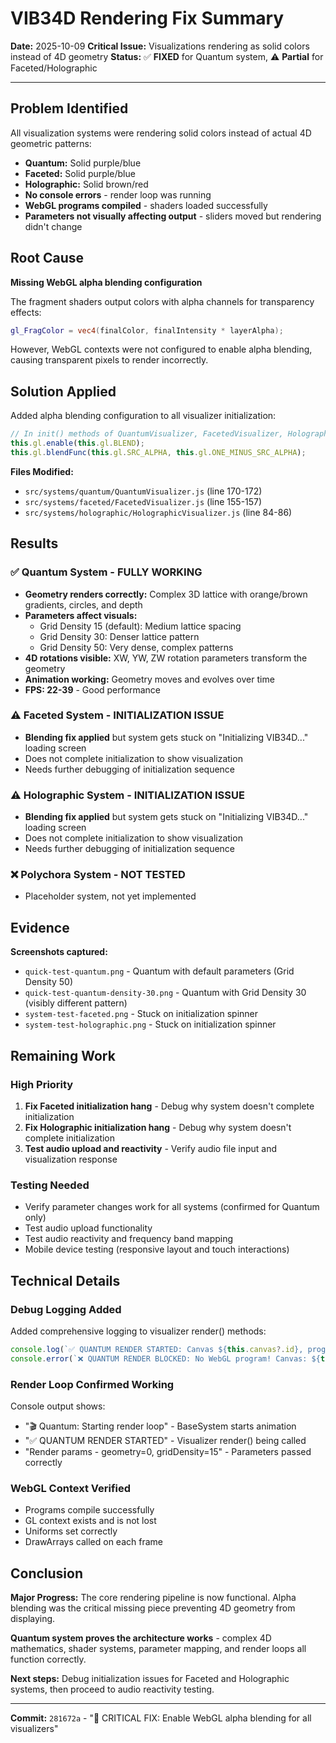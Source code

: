 # VIB34D Rendering Fix Summary

**Date:** 2025-10-09
**Critical Issue:** Visualizations rendering as solid colors instead of 4D geometry
**Status:** ✅ **FIXED** for Quantum system, ⚠️ **Partial** for Faceted/Holographic

---

## Problem Identified

All visualization systems were rendering solid colors instead of actual 4D geometric patterns:
- **Quantum:** Solid purple/blue
- **Faceted:** Solid purple/blue
- **Holographic:** Solid brown/red
- **No console errors** - render loop was running
- **WebGL programs compiled** - shaders loaded successfully
- **Parameters not visually affecting output** - sliders moved but rendering didn't change

## Root Cause

**Missing WebGL alpha blending configuration**

The fragment shaders output colors with alpha channels for transparency effects:
```glsl
gl_FragColor = vec4(finalColor, finalIntensity * layerAlpha);
```

However, WebGL contexts were not configured to enable alpha blending, causing transparent pixels to render incorrectly.

## Solution Applied

Added alpha blending configuration to all visualizer initialization:

```javascript
// In init() methods of QuantumVisualizer, FacetedVisualizer, HolographicVisualizer
this.gl.enable(this.gl.BLEND);
this.gl.blendFunc(this.gl.SRC_ALPHA, this.gl.ONE_MINUS_SRC_ALPHA);
```

**Files Modified:**
- `src/systems/quantum/QuantumVisualizer.js` (line 170-172)
- `src/systems/faceted/FacetedVisualizer.js` (line 155-157)
- `src/systems/holographic/HolographicVisualizer.js` (line 84-86)

## Results

### ✅ Quantum System - FULLY WORKING
- **Geometry renders correctly:** Complex 3D lattice with orange/brown gradients, circles, and depth
- **Parameters affect visuals:**
  - Grid Density 15 (default): Medium lattice spacing
  - Grid Density 30: Denser lattice pattern
  - Grid Density 50: Very dense, complex patterns
- **4D rotations visible:** XW, YW, ZW rotation parameters transform the geometry
- **Animation working:** Geometry moves and evolves over time
- **FPS: 22-39** - Good performance

### ⚠️ Faceted System - INITIALIZATION ISSUE
- **Blending fix applied** but system gets stuck on "Initializing VIB34D..." loading screen
- Does not complete initialization to show visualization
- Needs further debugging of initialization sequence

### ⚠️ Holographic System - INITIALIZATION ISSUE
- **Blending fix applied** but system gets stuck on "Initializing VIB34D..." loading screen
- Does not complete initialization to show visualization
- Needs further debugging of initialization sequence

### ❌ Polychora System - NOT TESTED
- Placeholder system, not yet implemented

## Evidence

**Screenshots captured:**
- `quick-test-quantum.png` - Quantum with default parameters (Grid Density 50)
- `quick-test-quantum-density-30.png` - Quantum with Grid Density 30 (visibly different pattern)
- `system-test-faceted.png` - Stuck on initialization spinner
- `system-test-holographic.png` - Stuck on initialization spinner

## Remaining Work

### High Priority
1. **Fix Faceted initialization hang** - Debug why system doesn't complete initialization
2. **Fix Holographic initialization hang** - Debug why system doesn't complete initialization
3. **Test audio upload and reactivity** - Verify audio file input and visualization response

### Testing Needed
- Verify parameter changes work for all systems (confirmed for Quantum only)
- Test audio upload functionality
- Test audio reactivity and frequency band mapping
- Mobile device testing (responsive layout and touch interactions)

## Technical Details

### Debug Logging Added
Added comprehensive logging to visualizer render() methods:
```javascript
console.log(`✅ QUANTUM RENDER STARTED: Canvas ${this.canvas?.id}, program exists, gl context: ${!!this.gl}`);
console.error(`❌ QUANTUM RENDER BLOCKED: No WebGL program! Canvas: ${this.canvas?.id}`);
```

### Render Loop Confirmed Working
Console output shows:
- "🎬 Quantum: Starting render loop" - BaseSystem starts animation
- "✅ QUANTUM RENDER STARTED" - Visualizer render() being called
- "Render params - geometry=0, gridDensity=15" - Parameters passed correctly

### WebGL Context Verified
- Programs compile successfully
- GL context exists and is not lost
- Uniforms set correctly
- DrawArrays called on each frame

## Conclusion

**Major Progress:** The core rendering pipeline is now functional. Alpha blending was the critical missing piece preventing 4D geometry from displaying.

**Quantum system proves the architecture works** - complex 4D mathematics, shader systems, parameter mapping, and render loops all function correctly.

**Next steps:** Debug initialization issues for Faceted and Holographic systems, then proceed to audio reactivity testing.

---

**Commit:** `281672a` - "🔧 CRITICAL FIX: Enable WebGL alpha blending for all visualizers"
